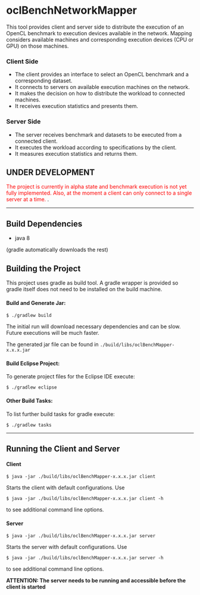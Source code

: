 # oclBenchNetworkMapper

This tool provides client and server side to distribute the execution of an OpenCL benchmark to execution devices available in the network. Mapping considers available machines and corresponding execution devices (CPU or GPU) on those machines.

### Client Side
- The client provides an interface to select an OpenCL benchmark and a corresponding dataset.
- It connects to servers on available execution machines on the network.
- It makes the decision on how to distribute the workload to connected machines.
- It receives execution statistics and presents them.

### Server Side
- The server receives benchmark and datasets to be executed from a connected client.
- It executes the workload according to specifications by the client.
- It measures execution statistics and returns them.


## UNDER DEVELOPMENT
<span style="color:red">
The project is currently in alpha state and benchmark execution is not yet fully implemented. Also, at the moment a client can only connect to a single server at a time.
</span>.


---

## Build Dependencies
* java 8

(gradle automatically downloads the rest)

## Building the Project
This project uses gradle as build tool. A gradle wrapper is provided so gradle itself does not need to be installed on the build machine.

#### Build and Generate Jar:
```
$ ./gradlew build
```
The initial run will download necessary dependencies and can be slow. Future executions will be much faster.

The generated jar file can be found in ``./build/libs/oclBenchMapper-x.x.x.jar``

#### Build Eclipse Project:
To generate project files for the Eclipse IDE execute:
```
$ ./gradlew eclipse
```
#### Other Build Tasks:
To list further build tasks for gradle execute:
```
$ ./gradlew tasks
```
---

## Running the Client and Server
#### Client
```
$ java -jar ./build/libs/oclBenchMapper-x.x.x.jar client
```
Starts the client with default configurations. Use
```
$ java -jar ./build/libs/oclBenchMapper-x.x.x.jar client -h
```
to see additional command line options.

#### Server
```
$ java -jar ./build/libs/oclBenchMapper-x.x.x.jar server
```
Starts the server with default configurations. Use
```
$ java -jar ./build/libs/oclBenchMapper-x.x.x.jar server -h
```
to see additional command line options.

**ATTENTION: The server needs to be running and accessible before the client is started**


